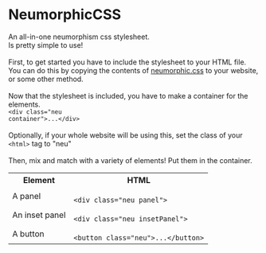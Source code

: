 # NeumorphicCSS
An all-in-one neumorphism css stylesheet.<br>
Is pretty simple to use!<br>
<br>
First, to get started you have to include the stylesheet to your HTML file.<br>
You can do this by copying the contents of <a href="neumorphic.css">neumorphic.css</a> to your website, or some other method.
<br>
<br>
Now that the stylesheet is included, you have to make a container for the elements.<br>
<code>&lt;div class=&quot;neu container&quot;&gt;...&lt;/div&gt;</code><br>
<br>
Optionally, if your whole website will be using this, set the class of your <code>&lt;html&gt;</code> tag to "neu"<br><br>
Then, mix and match with a variety of elements! Put them in the container.<br>
<table>
<tr>
<th>Element</th>
<th>HTML</th>
</tr>
<tr>
<td>A panel</td>
<td>
<code>
&lt;div class=&quot;neu panel&quot;&gt;
</code>
</td>
</tr>
<tr>
<td>An inset panel</td>
<td>
<code>
&lt;div class=&quot;neu insetPanel&quot;&gt;
</code>
</td>
</tr>
<tr>
<td>A button</td>
<td>
<code>
&lt;button class=&quot;neu&quot;&gt;...&lt;/button&gt;
</code>
</td>
</tr>
</table>
